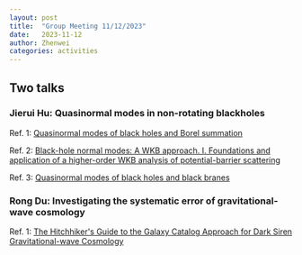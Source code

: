 ```yaml
---
layout: post
title:  "Group Meeting 11/12/2023"
date:   2023-11-12
author: Zhenwei
categories: activities
---
```


## Two talks


### Jierui Hu: Quasinormal modes in non-rotating blackholes

Ref. 1: [Quasinormal modes of black holes and Borel summation](https://journals.aps.org/prd/abstract/10.1103/PhysRevD.101.024008)

Ref. 2: [Black-hole normal modes: A WKB approach. I. Foundations and application of a higher-order WKB analysis of potential-barrier scattering](https://journals.aps.org/prd/abstract/10.1103/PhysRevD.35.3621)

Ref. 3: [Quasinormal modes of black holes and black branes](https://arxiv.org/abs/0905.2975)


### Rong Du: Investigating the systematic error of gravitational-wave cosmology

Ref. 1: [The Hitchhiker's Guide to the Galaxy Catalog Approach for Dark Siren Gravitational-wave Cosmology](https://iopscience.iop.org/article/10.3847/1538-3881/acca78)
